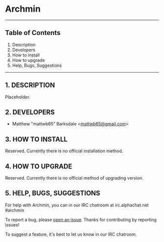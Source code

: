 Archmin
============================================================
------------------------------------------------------------
 
## Table of Contents
1.   Description
2.   Developers
3.   How to install
4.   How to upgrade
5.   Help, Bugs, Suggestions
 
------------------------------------------------------------
## 1. DESCRIPTION
 
Placeholder.

## 2. DEVELOPERS
 
+ Matthew "mattwb65" Barksdale &lt;mattwb65@gmail.com&gt;

## 3. HOW TO INSTALL
 
Reserved. Currently there is no official installation method.
 
## 4. HOW TO UPGRADE
 
Reserved. Currently there is no official method of upgrading version.

## 5. HELP, BUGS, SUGGESTIONS
 
For help with Archmin, you can in our IRC chatroom at irc.alphachat.net &#35;archmin
 
To report a bug, please [open an issue](https://github.com/Archmin/Archmin/issues/new).
Thanks for contributing by reporting issues!

To suggest a feature, it's best to let us know in our IRC chatroom.
